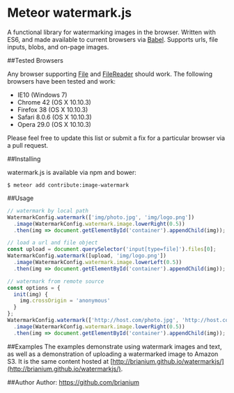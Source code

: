 Meteor watermark.js
===================


A functional library for watermarking images in the browser. Written with ES6, and made available to current browsers via [Babel](https://babeljs.io/). Supports urls, file inputs, blobs, and on-page images.

##Tested Browsers

Any browser supporting [File](https://developer.mozilla.org/en-US/docs/Web/API/File#Browser_compatibility) and [FileReader](https://developer.mozilla.org/en-US/docs/Web/API/FileReader#Browser_compatibility) should work. The following browsers have been
tested and work:

* IE10 (Windows 7)
* Chrome 42 (OS X 10.10.3)
* Firefox 38 (OS X 10.10.3)
* Safari 8.0.6 (OS X 10.10.3)
* Opera 29.0 (OS X 10.10.3)

Please feel free to update this list or submit a fix for a particular browser via a pull request.

##Installing

watermark.js is available via npm and bower:

```
$ meteor add contribute:image-watermark
```
##Usage

```js
// watermark by local path
WatermarkConfig.watermark(['img/photo.jpg', 'img/logo.png'])
  .image(WatermarkConfig.watermark.image.lowerRight(0.5))
  .then(img => document.getElementById('container').appendChild(img));

// load a url and file object
const upload = document.querySelector('input[type=file]').files[0];
WatermarkConfig.watermark([upload, 'img/logo.png'])
  .image(WatermarkConfig.watermark.image.lowerLeft(0.5))
  .then(img => document.getElementById('container').appendChild(img));

// watermark from remote source
const options = {
  init(img) {
    img.crossOrigin = 'anonymous'
  }
};
WatermarkConfig.watermark(['http://host.com/photo.jpg', 'http://host.com/logo.png'], options)
  .image(WatermarkConfig.watermark.image.lowerRight(0.5))
  .then(img => document.getElementById('container').appendChild(img));
```
##Examples
The examples demonstrate using watermark images and text, as well as a demonstration
of uploading a watermarked image to Amazon S3. It is the same content hosted at
[http://brianium.github.io/watermarkjs/](http://brianium.github.io/watermarkjs/).

##Author
Author: https://github.com/brianium